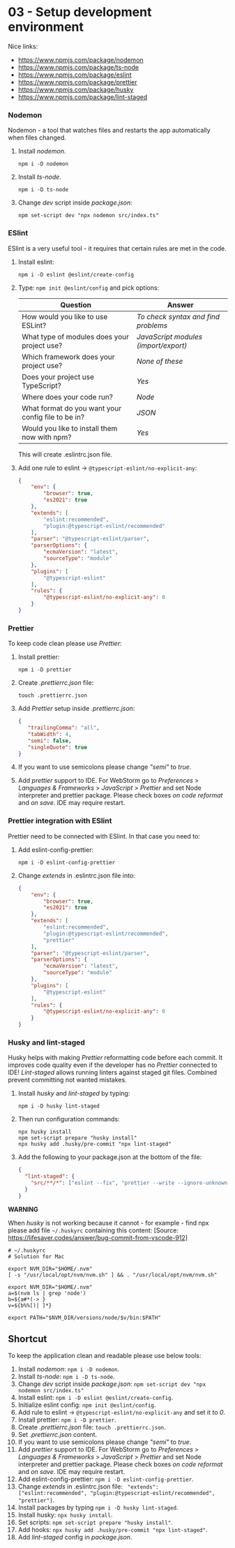 # 03 - Setup development environment

Nice links:
- https://www.npmjs.com/package/nodemon
- https://www.npmjs.com/package/ts-node
- https://www.npmjs.com/package/eslint
- https://www.npmjs.com/package/prettier
- https://www.npmjs.com/package/husky
- https://www.npmjs.com/package/lint-staged

### Nodemon
Nodemon - a tool that watches files and restarts the app automatically when files changed.

1. Install _nodemon_.
   ```shell
   npm i -D nodemon
   ```

2. Install _ts-node_.
   ```shell
   npm i -D ts-node
   ```

3. Change _dev_ script inside _package.json_:
   ```shell
   npm set-script dev "npx nodemon src/index.ts"
   ```

### ESlint

ESlint is a very useful tool - it requires that certain rules are met in the code.

1. Install eslint:
   ```shell
   npm i -D eslint @eslint/create-config
   ```

2. Type: `npm init @eslint/config` and pick options:

   | Question                                           | Answer                               |
   | -------------------------------------------------- | ------------------------------------ |
   | How would you like to use ESLint?                  | _To check syntax and find problems_  |
   | What type of modules does your project use?        | _JavaScript modules (import/export)_ |
   | Which framework does your project use?             | _None of these_                      |
   | Does your project use TypeScript?                  | _Yes_                                |
   | Where does your code run?                          | _Node_                               |
   | What format do you want your config file to be in? | _JSON_                               |
   |  Would you like to install them now with npm?      | _Yes_                                |

   This will create .eslintrc.json file.


3. Add one rule to eslint -> `@typescript-eslint/no-explicit-any`:

    ```json .eslintrc.json
    {
        "env": {
            "browser": true,
            "es2021": true
        },
        "extends": [
            "eslint:recommended",
            "plugin:@typescript-eslint/recommended"
        ],
        "parser": "@typescript-eslint/parser",
        "parserOptions": {
            "ecmaVersion": "latest",
            "sourceType": "module"
        },
        "plugins": [
            "@typescript-eslint"
        ],
        "rules": {
            "@typescript-eslint/no-explicit-any": 0
        }
    }
    ```

### Prettier
To keep code clean please use _Prettier_:

1. Install prettier:
   ```shell
   npm i -D prettier
   ```

2. Create _.prettierrc.json_ file:
   ```shell
   touch .prettierrc.json
   ```

3. Add _Prettier_ setup inside _.prettierrc.json_:

   ```json
   {
      "trailingComma": "all",
      "tabWidth": 4,
      "semi": false,
      "singleQuote": true
   }
   ```

4. If you want to use semicolons please change _"semi"_ to _true_.
5. Add _prettier_ support to IDE. For WebStorm go to _Preferences_ > _Languages & Frameworks_ > _JavaScript_ > _Prettier_ and set Node interpreter and prettier package. Please check boxes _on code reformat_ and _on save_. IDE may require restart.

### Prettier integration with ESlint
Prettier need to be connected with ESlint. In that case you need to:

1. Add eslint-config-prettier:
   ```shell
   npm i -D eslint-config-prettier
   ```

2. Change _extends_ in .eslintrc.json file into:
     ```json .eslintrc.json
     {
         "env": {
             "browser": true,
             "es2021": true
         },
         "extends": [
             "eslint:recommended",
             "plugin:@typescript-eslint/recommended",
             "prettier"
         ],
         "parser": "@typescript-eslint/parser",
         "parserOptions": {
             "ecmaVersion": "latest",
             "sourceType": "module"
         },
         "plugins": [
             "@typescript-eslint"
         ],
         "rules": {
             "@typescript-eslint/no-explicit-any": 0
         }
     }
     ```

### Husky and lint-staged
Husky helps with making _Prettier_ reformatting code before each commit. It improves code quality even if 
the developer has no _Prettier_ connected to IDE! _Lint-staged_ allows running linters against staged git files. 
Combined prevent committing not wanted mistakes.

1. Install _husky_ and _lint-staged_ by typing:
   ```shell
   npm i -D husky lint-staged
   ```

2. Then run configuration commands:
   ```shell
   npx husky install
   npm set-script prepare "husky install"
   npx husky add .husky/pre-commit "npx lint-staged"
   ```

3. Add the following to your package.json at the bottom of the file:
     ```json
     {
       "lint-staged": {
         "src/**/*": ["eslint --fix", "prettier --write --ignore-unknown"]
       }
     }
     ```

**WARNING**

When _husky_ is not working because it cannot - for example - find npx please add file `~/.huskyrc` containing this content:
[Source: https://lifesaver.codes/answer/bug-commit-from-vscode-912]

   ```shell
   # ~/.huskyrc
   # Solution for Mac
   
   export NVM_DIR="$HOME/.nvm"
   [ -s "/usr/local/opt/nvm/nvm.sh" ] && . "/usr/local/opt/nvm/nvm.sh"

   export NVM_DIR="$HOME/.nvm"
   a=$(nvm ls | grep 'node')
   b=${a#*(-> }
   v=${b%%[)| ]*}
   
   export PATH="$NVM_DIR/versions/node/$v/bin:$PATH"
   ```

## Shortcut

To keep the application clean and readable please use below tools:

1. Install _nodemon_: `npm i -D nodemon`.
2. Install _ts-node_: `npm i -D ts-node`.
3. Change _dev_ script inside _package.json_: `npm set-script dev "npx nodemon src/index.ts"`
4. Install eslint: `npm i -D eslint @eslint/create-config`.
5. Initialize eslint config: `npm init @eslint/config`.
6. Add rule to eslint -> `@typescript-eslint/no-explicit-any` and set it to _0_.
7. Install prettier: `npm i -D prettier`.
8. Create _.prettierrc.json_ file: `touch .prettierrc.json`.
9. Set _.prettierrc.json_ content.
10. If you want to use semicolons please change _"semi"_ to _true_.
11. Add _prettier_ support to IDE. For WebStorm go to _Preferences_ > _Languages & Frameworks_ > _JavaScript_ > _Prettier_ and set Node interpreter and prettier package. Please check boxes _on code reformat_ and _on save_. IDE may require restart.
12. Add eslint-config-prettier: `npm i -D eslint-config-prettier`.
13. Change _extends_ in .eslintrc.json file: ` "extends": ["eslint:recommended", "plugin:@typescript-eslint/recommended", "prettier"]`.
14. Install packages by typing `npm i -D husky lint-staged`.
15. Install husky: `npx husky install`.
16. Set scripts: `npm set-script prepare "husky install"`.
17. Add hooks: `npx husky add .husky/pre-commit "npx lint-staged"`.
18. Add _lint-staged_ config in _package.json_.
